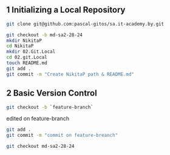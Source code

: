 ## 1 Initializing a Local Repository
```bash
git clone git@github.com:pascal-gitos/sa.it-academy.by.git

git checkout -b md-sa2-28-24
mkdir NikitaP
cd NikitaP
mkdir 02.Git.Local
cd 02.git.Local
touch README.md
git add .
git commit -m "Create NikitaP path & README.md"
```

## 2 Basic Version Control
```bash
git checkout -b `feature-branch`
```
edited on feature-branch
```bash
git add .
git commit -m "commit on feature-breanch"
```

```bash
git checkout md-sa2-28-24
```
